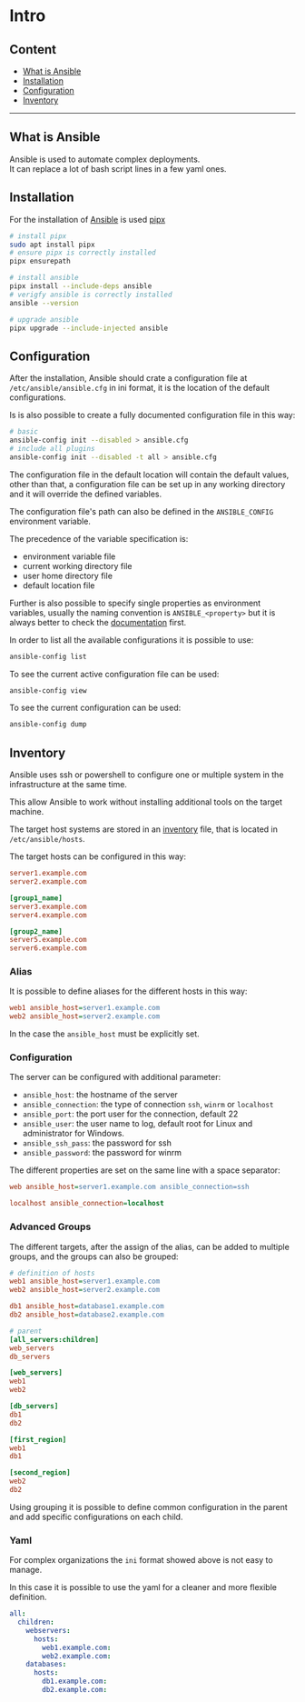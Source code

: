 # Intro

## Content

- [What is Ansible ](#what-is-ansible)
- [Installation](#installation)
- [Configuration](#configuration)
- [Inventory](#inventory)

---

## What is Ansible

Ansible is used to automate complex deployments.\
It can replace a lot of bash script lines in a few yaml ones.

## Installation

For the installation of
[Ansible](https://docs.ansible.com/ansible/latest/installation_guide/intro_installation.html)
is used 
[pipx](https://pipx.pypa.io/stable/)

```bash
# install pipx
sudo apt install pipx
# ensure pipx is correctly installed
pipx ensurepath

# install ansible
pipx install --include-deps ansible
# verigfy ansible is correctly installed
ansible --version

# upgrade ansible
pipx upgrade --include-injected ansible
```

## Configuration

After the installation, Ansible should crate a configuration file at
`/etc/ansible/ansible.cfg` in ini format, it is the location of the default
configurations.

Is is also possible to create a fully documented configuration file in this way:
```bash
# basic
ansible-config init --disabled > ansible.cfg
# include all plugins
ansible-config init --disabled -t all > ansible.cfg
```


The configuration file in the default location will contain the default values,
other than that, a configuration file can be set up in any working directory
and it will override the defined variables.

The configuration file's path can also be defined in the `ANSIBLE_CONFIG`
environment variable.

The precedence of the variable specification is:
- environment variable file
- current working directory file
- user home directory file
- default location file

Further is also possible to specify single properties as environment variables,
usually the naming convention is `ANSIBLE_<property>` but it is always better
to check the 
[documentation](https://docs.ansible.com/ansible/latest/reference_appendices/config.html)
first.

In order to list all the available configurations it is possible to use:
```bash
ansible-config list
```
To see the current active configuration file can be used:
```bash
ansible-config view
```
To see the current configuration can be used:
```bash
ansible-config dump
```

## Inventory

Ansible uses ssh or powershell to configure one or multiple system in the
infrastructure at the same time.

This allow Ansible to work without installing additional tools on the target
machine.

The target host systems are stored in an 
[inventory](https://docs.ansible.com/ansible/latest/inventory_guide/intro_inventory.html)
file, that is located in `/etc/ansible/hosts`.

The target hosts can be configured in this way:
```ini
server1.example.com
server2.example.com

[group1_name]
server3.example.com
server4.example.com

[group2_name]
server5.example.com
server6.example.com
```

### Alias

It is possible to define aliases for the different hosts in this way:
```ini
web1 ansible_host=server1.example.com
web2 ansible_host=server2.example.com
```

In the case the  `ansible_host` must be explicitly set.

### Configuration

The server can be configured with additional parameter:
- `ansible_host`: the hostname of the server
- `ansible_connection`: the type of connection `ssh`, `winrm` or `localhost`
- `ansible_port`: the port user for the connection, default 22
- `ansible_user`: the user name to log, default root for Linux and administrator
for Windows.
- `ansible_ssh_pass`: the password for ssh
- `ansible_password`: the password for winrm

The different properties are set on the same line with a space separator:
```ini
web ansible_host=server1.example.com ansible_connection=ssh

localhost ansible_connection=localhost
```

### Advanced Groups

The different targets, after the assign of the alias, can be added to multiple
groups, and the groups can also be grouped:
```ini
# definition of hosts
web1 ansible_host=server1.example.com
web2 ansible_host=server2.example.com

db1 ansible_host=database1.example.com
db2 ansible_host=database2.example.com

# parent
[all_servers:children]
web_servers
db_servers

[web_servers]
web1
web2

[db_servers]
db1
db2

[first_region]
web1
db1

[second_region]
web2
db2
```

Using grouping it is possible to define common configuration in the parent
and add specific configurations on each child.

### Yaml

For complex organizations the `ini` format showed above is not easy to manage.

In this case it is possible to use the yaml for a cleaner and more flexible
definition.

```yaml
all:
  children:
    webservers:
      hosts:
        web1.example.com:
        web2.example.com:
    databases:
      hosts:
        db1.example.com:
        db2.example.com:
```

